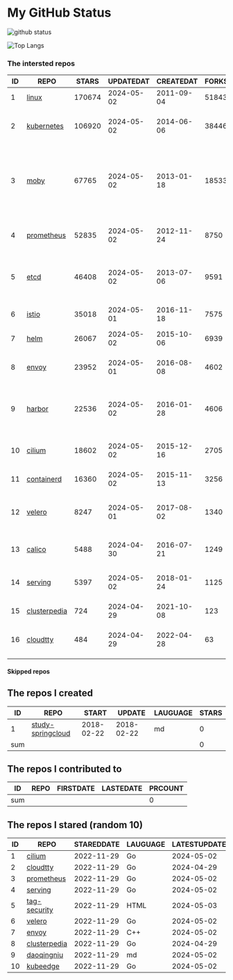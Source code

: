 # My GitHub Status

<img src="https://github-readme-stats-1.yihong0618.vercel.app/api?username=daoqingniu&show_icons=true&&&hide_title=true&count_private=true" alt="github status" />

![Top Langs](https://github-readme-stats-1.yihong0618.vercel.app/api/top-langs/?username=daoqingniu&layout=compact)

<!--START_SECTION:github_repos-->
### The intersted repos
| ID |                              REPO                               | STARS  | UPDATEDAT  | CREATEDAT  | FORKSCOUNT |                                                DESCRIPTIONS                                                |
|----|-----------------------------------------------------------------|--------|------------|------------|------------|------------------------------------------------------------------------------------------------------------|
|  1 | [linux](https://github.com/torvalds/linux)                      | 170674 | 2024-05-02 | 2011-09-04 |      51843 | Linux kernel source tree                                                                                   |
|  2 | [kubernetes](https://github.com/kubernetes/kubernetes)          | 106920 | 2024-05-02 | 2014-06-06 |      38446 | Production-Grade Container Scheduling and Management                                                       |
|  3 | [moby](https://github.com/moby/moby)                            |  67765 | 2024-05-02 | 2013-01-18 |      18533 | The Moby Project - a collaborative project for the container ecosystem to assemble container-based systems |
|  4 | [prometheus](https://github.com/prometheus/prometheus)          |  52835 | 2024-05-02 | 2012-11-24 |       8750 | The Prometheus monitoring system and time series database.                                                 |
|  5 | [etcd](https://github.com/etcd-io/etcd)                         |  46408 | 2024-05-02 | 2013-07-06 |       9591 | Distributed reliable key-value store for the most critical data of a distributed system                    |
|  6 | [istio](https://github.com/istio/istio)                         |  35018 | 2024-05-01 | 2016-11-18 |       7575 | Connect, secure, control, and observe services.                                                            |
|  7 | [helm](https://github.com/helm/helm)                            |  26067 | 2024-05-02 | 2015-10-06 |       6939 | The Kubernetes Package Manager                                                                             |
|  8 | [envoy](https://github.com/envoyproxy/envoy)                    |  23952 | 2024-05-01 | 2016-08-08 |       4602 | Cloud-native high-performance edge/middle/service proxy                                                    |
|  9 | [harbor](https://github.com/goharbor/harbor)                    |  22536 | 2024-05-02 | 2016-01-28 |       4606 | An open source trusted cloud native registry project that stores, signs, and scans content.                |
| 10 | [cilium](https://github.com/cilium/cilium)                      |  18602 | 2024-05-02 | 2015-12-16 |       2705 | eBPF-based Networking, Security, and Observability                                                         |
| 11 | [containerd](https://github.com/containerd/containerd)          |  16360 | 2024-05-02 | 2015-11-13 |       3256 | An open and reliable container runtime                                                                     |
| 12 | [velero](https://github.com/vmware-tanzu/velero)                |   8247 | 2024-05-01 | 2017-08-02 |       1340 | Backup and migrate Kubernetes applications and their persistent volumes                                    |
| 13 | [calico](https://github.com/projectcalico/calico)               |   5488 | 2024-04-30 | 2016-07-21 |       1249 | Cloud native networking and network security                                                               |
| 14 | [serving](https://github.com/knative/serving)                   |   5397 | 2024-05-02 | 2018-01-24 |       1125 | Kubernetes-based, scale-to-zero, request-driven compute                                                    |
| 15 | [clusterpedia](https://github.com/clusterpedia-io/clusterpedia) |    724 | 2024-04-29 | 2021-10-08 |        123 | The Encyclopedia of Kubernetes clusters                                                                    |
| 16 | [cloudtty](https://github.com/cloudtty/cloudtty)                |    484 | 2024-04-29 | 2022-04-28 |         63 | A Friendly Kubernetes CloudShell (Web Terminal) !                                                          |



#### Skipped repos
<!--END_SECTION:github_repos-->

<!--START_SECTION:my_github-->
## The repos I created
| ID  |                                 REPO                                 |   START    |   UPDATE   | LAUGUAGE | STARS |
|-----|----------------------------------------------------------------------|------------|------------|----------|-------|
|   1 | [study-springcloud](https://github.com/daoqingniu/study-springcloud) | 2018-02-22 | 2018-02-22 | md       |     0 |
| sum |                                                                      |            |            |          |     0 |

## The repos I contributed to
| ID  | REPO | FIRSTDATE | LASTEDATE | PRCOUNT |
|-----|------|-----------|-----------|---------|
| sum |      |           |           |       0 |

## The repos I stared (random 10)
| ID |                              REPO                               | STAREDDATE | LAUGUAGE | LATESTUPDATE |
|----|-----------------------------------------------------------------|------------|----------|--------------|
|  1 | [cilium](https://github.com/cilium/cilium)                      | 2022-11-29 | Go       | 2024-05-02   |
|  2 | [cloudtty](https://github.com/cloudtty/cloudtty)                | 2022-11-29 | Go       | 2024-04-29   |
|  3 | [prometheus](https://github.com/prometheus/prometheus)          | 2022-11-29 | Go       | 2024-05-02   |
|  4 | [serving](https://github.com/knative/serving)                   | 2022-11-29 | Go       | 2024-05-02   |
|  5 | [tag-security](https://github.com/cncf/tag-security)            | 2022-11-29 | HTML     | 2024-05-03   |
|  6 | [velero](https://github.com/vmware-tanzu/velero)                | 2022-11-29 | Go       | 2024-05-02   |
|  7 | [envoy](https://github.com/envoyproxy/envoy)                    | 2022-11-29 | C++      | 2024-05-02   |
|  8 | [clusterpedia](https://github.com/clusterpedia-io/clusterpedia) | 2022-11-29 | Go       | 2024-04-29   |
|  9 | [daoqingniu](https://github.com/daoqingniu/daoqingniu)          | 2022-11-29 | md       | 2024-05-02   |
| 10 | [kubeedge](https://github.com/kubeedge/kubeedge)                | 2022-11-29 | Go       | 2024-05-02   |

<!--END_SECTION:my_github-->
